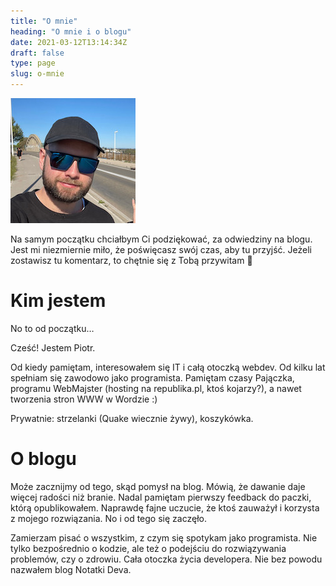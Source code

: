 ```yaml
---
title: "O mnie"
heading: "O mnie i o blogu"
date: 2021-03-12T13:14:34Z
draft: false
type: page
slug: o-mnie
---
```


![Dev od notatek](me.jpg "Dev od notatek")

Na samym początku chciałbym Ci podziękować, za odwiedziny na blogu. Jest mi niezmiernie miło, że poświęcasz swój czas, aby tu przyjść. Jeżeli zostawisz tu komentarz, to chętnie się z Tobą przywitam 🙂

# Kim jestem

No to od początku…

Cześć!
Jestem Piotr.

Od kiedy pamiętam, interesowałem się IT i całą otoczką webdev. Od kilku lat spełniam się zawodowo jako programista. Pamiętam czasy Pajączka, programu WebMajster (hosting na republika.pl, ktoś kojarzy?), a nawet tworzenia stron WWW w Wordzie :)

Prywatnie: strzelanki (Quake wiecznie żywy), koszykówka.

# O blogu

Może zacznijmy od tego, skąd pomysł na blog. Mówią, że dawanie daje więcej radości niż branie. Nadal pamiętam pierwszy feedback do paczki, którą opublikowałem. Naprawdę fajne uczucie, że ktoś zauważył i korzysta z mojego rozwiązania. No i od tego się zaczęło.

Zamierzam pisać o wszystkim, z czym się spotykam jako programista. Nie tylko bezpośrednio o kodzie, ale też o podejściu do rozwiązywania problemów, czy o zdrowiu. Cała otoczka życia developera. Nie bez powodu nazwałem blog Notatki Deva.
